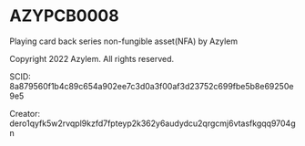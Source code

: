 # AZYPCB0008
Playing card back series non-fungible asset(NFA) by Azylem

Copyright 2022 Azylem. All rights reserved.

SCID: 8a879560f1b4c89c654a902ee7c3d0a3f00af3d23752c699fbe5b8e69250e9e5

Creator: dero1qyfk5w2rvqpl9kzfd7fpteyp2k362y6audydcu2qrgcmj6vtasfkgqq9704gn
